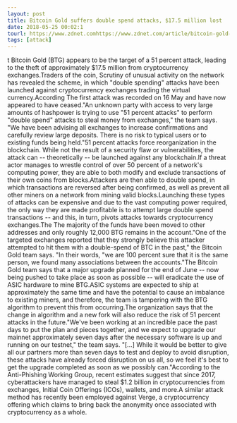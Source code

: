 ```yaml
---
layout: post
title: Bitcoin Gold suffers double spend attacks, $17.5 million lost
date: 2018-05-25 00:02:1
tourl: https://www.zdnet.comhttps://www.zdnet.com/article/bitcoin-gold-hit-with-double-spend-attacks-18-million-lost/
tags: [attack]
---
```

t Bitcoin Gold (BTG) appears to be the target of a 51 percent attack, leading to the theft of approximately $17.5 million from cryptocurrency exchanges.Traders of the coin, Scrutiny of unusual activity on the network has revealed the scheme, in which "double spending" attacks have been launched against cryptocurrency exchanges trading the virtual currency.According The first attack was recorded on 16 May and have now appeared to have ceased."An unknown party with access to very large amounts of hashpower is trying to use "51 percent attacks" to perform "double spend" attacks to steal money from exchanges," the team says. "We have been advising all exchanges to increase confirmations and carefully review large deposits. There is no risk to typical users or to existing funds being held."51 percent attacks force reorganization in the blockchain. While not the result of a security flaw or vulnerabilities, the attack can -- theoretically -- be launched against any blockchain.If a threat actor manages to wrestle control of over 50 percent of a network's computing power, they are able to both modify and exclude transactions of their own coins from blocks.Attackers are then able to double spend, in which transactions are reversed after being confirmed, as well as prevent all other miners on a network from mining valid blocks.Launching these types of attacks can be expensive and due to the vast computing power required, the only way they are made profitable is to attempt large double spend transactions -- and this, in turn, pivots attacks towards cryptocurrency exchanges.The The majority of the funds have been moved to other addresses and only roughly 12,000 BTG remains in the account."One of the targeted exchanges reported that they strongly believe this attacker attempted to hit them with a double-spend of BTC in the past," the Bitcoin Gold team says. "In their words, "we are 100 percent sure that it is the same person, we found many associations between the accounts."The Bitcoin Gold team says that a major upgrade planned for the end of June -- now being pushed to take place as soon as possible -- will eradicate the use of ASIC hardware to mine BTG.ASIC systems are expected to ship at approximately the same time and have the potential to cause an imbalance to existing miners, and therefore, the team is tampering with the BTG algorithm to prevent this from occurring.The organization says that the change in algorithm and a new fork will also reduce the risk of 51 percent attacks in the future."We've been working at an incredible pace the past days to put the plan and pieces together, and we expect to upgrade our mainnet approximately seven days after the necessary software is up and running on our testnet," the team says. "[...] While it would be better to give all our partners more than seven days to test and deploy to avoid disruption, these attacks have already forced disruption on us all, so we feel it's best to get the upgrade completed as soon as we possibly can."According to the Anti-Phishing Working Group, recent estimates suggest that since 2017, cyberattackers have managed to steal $1.2 billion in cryptocurrencies from exchanges, Initial Coin Offerings (ICOs), wallets, and more.A similar attack method has recently been employed against Verge, a cryptocurrency offering which claims to bring back the anonymity once associated with cryptocurrency as a whole.